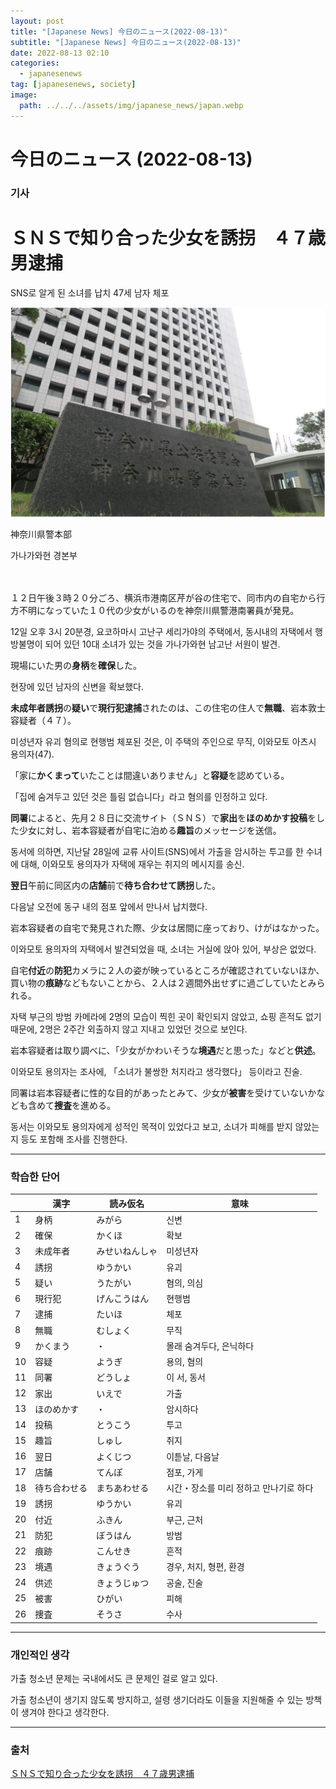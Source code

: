 ```yaml
---
layout: post
title: "[Japanese News] 今日のニュース(2022-08-13)"
subtitle: "[Japanese News] 今日のニュース(2022-08-13)"
date: 2022-08-13 02:10
categories:
  - japanesenews
tag: [japanesenews, society]
image:
  path: ../../../assets/img/japanese_news/japan.webp
---
```


# 今日のニュース (2022-08-13)

### 기사

# **ＳＮＳで知り合った少女を誘拐　４７歳男逮捕**

SNS로 알게 된 소녀를 납치 47세 남자 체포

![police.png](../../assets/img/japanese_news/2022-08-13-jn-news/police.png)

神奈川県警本部

가나가와현 경본부 <br><br><br>

１２日午後３時２０分ごろ、横浜市港南区芹が谷の住宅で、同市内の自宅から行方不明になっていた１０代の少女がいるのを神奈川県警港南署員が発見。

12일 오후 3시 20분경, 요코하마시 고난구 세리가야의 주택에서, 동시내의 자택에서 행방불명이 되어 있던 10대 소녀가 있는 것을 가나가와현 남고난 서원이 발견.

現場にいた男の**身柄**を**確保**した。

현장에 있던 남자의 신변을 확보했다.

**未成年者誘拐**の**疑い**で**現行犯逮捕**されたのは、この住宅の住人で**無職**、岩本敦士容疑者（４７）。

미성년자 유괴 혐의로 현행범 체포된 것은, 이 주택의 주인으로 무직, 이와모토 아츠시 용의자(47).

「家に**かくまって**いたことは間違いありません」と**容疑**を認めている。

「집에 숨겨두고 있던 것은 틀림 없습니다」라고 혐의를 인정하고 있다.

**同署**によると、先月２８日に交流サイト（ＳＮＳ）で**家出**を**ほのめかす投稿**をした少女に対し、岩本容疑者が自宅に泊める**趣旨**のメッセージを送信。

동서에 의하면, 지난달 28일에 교류 사이트(SNS)에서 가출을 암시하는 투고를 한 수녀에 대해, 이와모토 용의자가 자택에 재우는 취지의 메시지를 송신.

**翌日**午前に同区内の**店舗**前で**待ち合わせて誘拐**した。

다음날 오전에 동구 내의 점포 앞에서 만나서 납치했다.

岩本容疑者の自宅で発見された際、少女は居間に座っており、けがはなかった。

이와모토 용의자의 자택에서 발견되었을 때, 소녀는 거실에 앉아 있어, 부상은 없었다.

自宅**付近**の**防犯**カメラに２人の姿が映っているところが確認されていないほか、買い物の**痕跡**などもないことから、２人は２週間外出せずに過ごしていたとみられる。

자택 부근의 방범 카메라에 2명의 모습이 찍힌 곳이 확인되지 않았고, 쇼핑 흔적도 없기 때문에, 2명은 2주간 외출하지 않고 지내고 있었던 것으로 보인다.

岩本容疑者は取り調べに、「少女がかわいそうな**境遇**だと思った」などと**供述**。

이와모토 용의자는 조사에, 「소녀가 불쌍한 처지라고 생각했다」 등이라고 진술.

同署は岩本容疑者に性的な目的があったとみて、少女が**被害**を受けていないかなども含めて**捜査**を進める。

동서는 이와모토 용의자에게 성적인 목적이 있었다고 보고, 소녀가 피해를 받지 않았는지 등도 포함해 조사를 진행한다.

---

### 학습한 단어

|  | 漢字 | 読み仮名 | 意味 |
| --- | --- | --- | --- |
| 1 | 身柄 | みがら | 신변 |
| 2 | 確保 | かくほ | 확보 |
| 3 | 未成年者 | みせいねんしゃ | 미성년자 |
| 4 | 誘拐 | ゆうかい | 유괴 |
| 5 | 疑い | うたがい | 혐의, 의심 |
| 6 | 現行犯 | げんこうはん | 현행범 |
| 7 | 逮捕 | たいほ | 체포 |
| 8 | 無職 | むしょく | 무직 |
| 9 | かくまう | ・ | 몰래 숨겨두다, 은닉하다 |
| 10 | 容疑 | ようぎ | 용의, 혐의 |
| 11 | 同署 | どうしょ | 이 서, 동서 |
| 12 | 家出 | いえで | 가출 |
| 13 | ほのめかす | ・ | 암시하다 |
| 14 | 投稿 | とうこう | 투고 |
| 15 | 趣旨 | しゅし | 취지 |
| 16 | 翌日 | よくじつ | 이튿날, 다음날 |
| 17 | 店舗 | てんぽ | 점포, 가게 |
| 18 | 待ち合わせる | まちあわせる | 시간・장소를 미리 정하고 만나기로 하다 |
| 19 | 誘拐 | ゆうかい | 유괴 |
| 20 | 付近 | ふきん | 부근, 근처 |
| 21 | 防犯 | ぼうはん | 방범 |
| 22 | 痕跡 | こんせき | 흔적 |
| 23 | 境遇 | きょうぐう | 경우, 처지, 형편, 환경 |
| 24 | 供述 | きょうじゅつ | 공술, 진술 |
| 25 | 被害 | ひがい | 피해 |
| 26 | 捜査 | そうさ | 수사 |

---

### 개인적인 생각

가출 청소년 문제는 국내에서도 큰 문제인 걸로 알고 있다.

가출 청소년이 생기지 않도록 방지하고, 설령 생기더라도 이들을 지원해줄 수 있는 방책이 생겨야 한다고 생각한다.

---

### 출처

[ＳＮＳで知り合った少女を誘拐　４７歳男逮捕](https://www.iza.ne.jp/article/20220812-NKQJC3LVS5OPXM46OHPBEPWI3Q/)